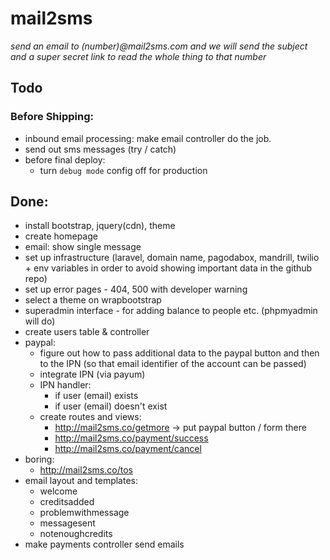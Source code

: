 # mail2sms

_send an email to (number)@mail2sms.com and we will send the subject and a super secret link to read the whole thing to that number_

## Todo
### Before Shipping:
* inbound email processing: make email controller do the job.
* send out sms messages (try / catch)
* before final deploy:
	* turn `debug mode` config off for production

## Done:
* install bootstrap, jquery(cdn), theme
* create homepage
* email: show single message
* set up infrastructure (laravel, domain name, pagodabox, mandrill, twilio + env variables in order to avoid showing important data in the github repo)
* set up error pages - 404, 500 with developer warning
* select a theme on wrapbootstrap
* superadmin interface - for adding balance to people etc. (phpmyadmin will do)
* create users table & controller
* paypal:
	- figure out how to pass additional data to the paypal button and then to the IPN (so that email identifier of the account can be passed)
	- integrate IPN (via payum)
	- IPN handler:
		- if user (email) exists
		- if user (email) doesn't exist
	- create routes and views:
		- http://mail2sms.co/getmore -> put paypal button / form  there
		- http://mail2sms.co/payment/success
		- http://mail2sms.co/payment/cancel
* boring:
	- http://mail2sms.co/tos
* email layout and templates:
	+ welcome
	+ creditsadded
	+ problemwithmessage
	+ messagesent
	+ notenoughcredits
* make payments controller send emails